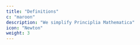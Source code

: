 ```yaml
---
title: "Definitions"
c: "maroon"
description: "We simplify Principlia Mathematica"
icon: "Newton"
weight: 3
---
```

